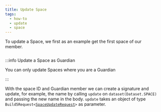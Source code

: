 ```yaml
---
title: Update Space
tags:
  - how-to
  - update
  - space
---
```


To update a Space, we first as an example get the first space of our member.

```tsx file=../../../../../packages/sdk/examples/space/update.ts#L9-L15
```

:::info Update a Space as Guardian

You can only update Spaces where you are a Guardian

:::

With the space ID and Guardian member we can create a signature and update, for example, the name by calling `update` on `dataset(Dataset.SPACE)` and passing the new name in the body.
`update` takes an object of type `Build5Request<`[`SpaceUpdateRequest`](../../../reference-api/interfaces/SpaceUpdateRequest.md)`>` as parameter.

```tsx file=../../../../../packages/sdk/examples/space/update.ts#L19-L33
```

